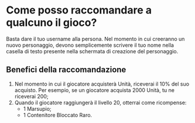 # Come posso raccomandare a qualcuno il gioco?
Basta dare il tuo username alla persona. Nel momento in cui creeranno un nuovo personaggio, devono semplicemente scrivere il tuo nome nella casella di testo presente nella schermata di creazione del personaggio.

##  Benefici della raccomandazione
1. Nel momento in cui il giocatore acquisterà Unità, riceverai il 10% del suo acquisto. Per esempio, se un giocatore acquista 2000 Unità, tu ne riceverai 200;
2. Quando il giocatore raggiungerà il livello 20, otterrai come ricompense:
	- 1 Marsupio;
	- 1 Contenitore Bloccato Raro.